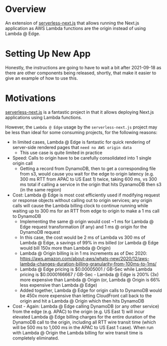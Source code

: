# Overview

An extension of [serverless-next.js](https://github.com/serverless-nextjs/serverless-next.js) that allows running the Next.js application as AWS Lambda functions are the origin instead of using Lambda @ Edge.

# Setting Up New App

Honestly, the instructions are going to have to wait a bit after 2021-09-18 as there are other components being released, shortly, that make it easier to give an example of how to use this.

# Motivations

[serverless-next.js](https://github.com/serverless-nextjs/serverless-next.js) is a fantastic project in that it allows deploying Next.js applications using Lambda functions.

However, the `Lambda @ Edge` usage by the `serverless-next.js` project may be less than ideal for some consuming projects, for the following reasons:

- In limited cases, Lambda @ Edge is fantastic for quick rendering of server-side rendered pages that `need no AWS origin data`
  - This use case is quite limited in practice
- Speed: Calls to origin have to be carefully consolidated into 1 single origin call
  - Getting a record from DynamoDB, then to get a corresponding file from s3, would cause you wait for the edge to origin latency (e.g. 300 ms RTT from APAC to US East 1) twice, taking 600 ms, vs 300 ms total if calling a service in the origin that hits DyanamoDB then s3 (in the same region)
- Cost: Lambda @ Edge is most cost efficiently used if modifying request or response objects without calling out to origin services; any origin calls will cause the Lambda billing clock to continue running while waiting up to 300 ms for an RTT from edge to origin to make a 1 ms call to DynamoDB
  - Implementing the same @ origin would cost ~1 ms for Lambda @ Edge request transformation (if any) and 1 ms @ origin for the DynamoDB request
  - In this case, the cost would be 2 ms of Lambda vs 300 ms of Lambda @ Edge, a savings of 99% in ms billed (or Lambda @ Edge would bill 150x more than Lambda @ Origin)
  - Lambda @ Origin billing is in 1 ms increments as of Dec 2020: https://aws.amazon.com/about-aws/whats-new/2020/12/aws-lambda-changes-duration-billing-granularity-from-100ms-to-1ms/
  - Lambda @ Edge pricing is $0.00005001 / GB-Sec while Lambda pricing is $0.0000166667 / GB-Sec - Lambda @ Edge is 200% (3x) more expensive than Lambda @ Origin (or, Lambda @ Origin is 66% less expensive than Lambda @ Edge)
  - Added together, Lambda @ Edge for origin calls to DynamoDB would be 450x more expensive than letting CloudFront call back to the origin and hit a Lambda @ Origin which then hits DynamoDB
- Cost - Again: Lambda @ Edge calling DynamoDB (or any other service) from the edge (e.g. APAC) to the origin (e.g. US East 1) will incur elevated Lambda @ Edge billing charges for the entire duration of the DynamoDB call to the origin, including all RTT wire transit time (which will be 500 ms to 1,000 ms in the APAC to US East 1 case). When run with Lambda @ Origin the Lambda billing for wire transit time is completely eliminated.

